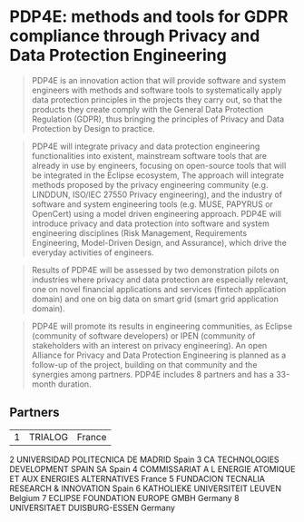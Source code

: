 # PDP4E: methods and tools for GDPR compliance through Privacy and Data Protection Engineering

> PDP4E is an innovation action that will provide software and system engineers with methods and software tools to systematically apply data protection principles in the projects they carry out, so that the products they create comply with the General Data Protection Regulation (GDPR), thus bringing the principles of Privacy and Data Protection by Design to practice.

> PDP4E will integrate privacy and data protection engineering functionalities into existent, mainstream software tools that are already in use by engineers, focusing on open-source tools that will be integrated in the Eclipse ecosystem, The approach will integrate methods proposed by the privacy engineering community (e.g. LINDDUN, ISO/IEC 27550 Privacy engineering), and the industry of software and system engineering tools (e.g. MUSE, PAPYRUS or OpenCert) using a model driven engineering approach. PDP4E will introduce privacy and data protection into software and system engineering disciplines (Risk Management, Requirements Engineering, Model-Driven Design, and Assurance), which drive the everyday activities of engineers.

> Results of PDP4E will be assessed by two demonstration pilots on industries where privacy and data protection are especially relevant, one on novel financial applications and services (fintech application domain) and one on big data on smart grid (smart grid application domain).

> PDP4E will promote its results in engineering communities, as Eclipse (community of software developers) or IPEN (community of stakeholders with an interest on privacy engineering). An open Alliance for Privacy and Data Protection Engineering is planned as a follow-up of the project, building on that community and the synergies among partners. PDP4E includes 8 partners and has a 33-month duration.

## Partners

<table>
  <tr><td>1</td><td>TRIALOG</td><td>France</td></tr>
</table>
  
2 UNIVERSIDAD POLITECNICA DE MADRID Spain
3 CA TECHNOLOGIES DEVELOPMENT SPAIN SA Spain
4 COMMISSARIAT A L ENERGIE ATOMIQUE ET AUX ENERGIES ALTERNATIVES France
5 FUNDACION TECNALIA RESEARCH & INNOVATION Spain
6 KATHOLIEKE UNIVERSITEIT LEUVEN Belgium
7 ECLIPSE FOUNDATION EUROPE GMBH Germany
8 UNIVERSITAET DUISBURG-ESSEN Germany
